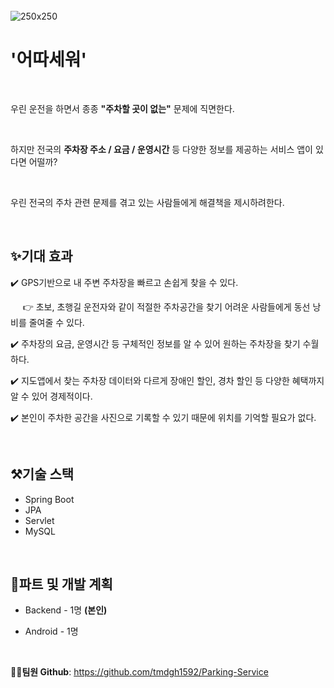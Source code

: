 <br>

<br>

<br>


![250x250](https://user-images.githubusercontent.com/84304802/145155841-90c5d0d0-c84d-4ba3-87c7-2c39370bbc78.jpg)

# '어따세워'

<br>

우린 운전을 하면서 종종 **"주차할 곳이 없는"** 문제에 직면한다.

<br>

하지만 전국의 **주차장 주소 / 요금 / 운영시간** 등 다양한 정보를 제공하는 서비스 앱이 있다면 어떨까?

<br>

우린 전국의 주차 관련 문제를 겪고 있는 사람들에게 해결책을 제시하려한다.

<br>

## ✨기대 효과

✔️ GPS기반으로 내 주변 주차장을 빠르고 손쉽게 찾을 수 있다.

&nbsp;&nbsp;&nbsp;&nbsp;&nbsp;👉 초보, 초행길 운전자와 같이 적절한 주차공간을 찾기 어려운 사람들에게 동선 낭비를 줄여줄 수 있다.

✔️ 주차장의 요금, 운영시간 등 구체적인 정보를 알 수 있어 원하는 주차장을 찾기 수월하다.

✔️ 지도앱에서 찾는 주차장 데이터와 다르게 장애인 할인, 경차 할인 등 다양한 혜택까지 알 수 있어 경제적이다.

✔️ 본인이 주차한 공간을 사진으로 기록할 수 있기 때문에 위치를 기억할 필요가 없다.

<br>

## ⚒️기술 스택

- Spring Boot
- JPA
- Servlet
- MySQL

<br>

## **👥파트 및 개발 계획**

- Backend - 1명 **(본인)**

- Android - 1명

 <br>

🙎‍♂️**팀원 Github**: https://github.com/tmdgh1592/Parking-Service

<br><br>

